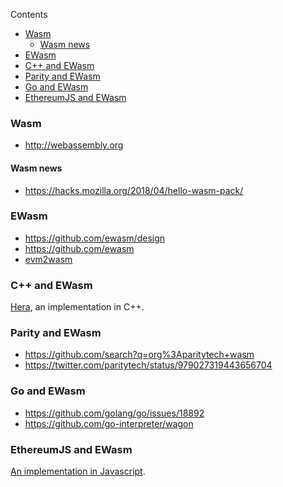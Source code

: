 <!-- START doctoc generated TOC please keep comment here to allow auto update -->
<!-- DON'T EDIT THIS SECTION, INSTEAD RE-RUN doctoc TO UPDATE -->
Contents

- [Wasm](#wasm)
  - [Wasm news](#wasm-news)
- [EWasm](#ewasm)
- [C++ and EWasm](#c-and-ewasm)
- [Parity and EWasm](#parity-and-ewasm)
- [Go and EWasm](#go-and-ewasm)
- [EthereumJS and EWasm](#ethereumjs-and-ewasm)

<!-- END doctoc generated TOC please keep comment here to allow auto update -->

### Wasm
* http://webassembly.org

#### Wasm news
* https://hacks.mozilla.org/2018/04/hello-wasm-pack/

### EWasm
* https://github.com/ewasm/design
* https://github.com/ewasm
* [evm2wasm](https://github.com/ewasm/evm2wasm)

### C++ and EWasm
[Hera](https://github.com/ewasm/hera), an implementation in C++.

### Parity and EWasm
* https://github.com/search?q=org%3Aparitytech+wasm
* https://twitter.com/paritytech/status/979027319443656704

### Go and EWasm
* https://github.com/golang/go/issues/18892
* https://github.com/go-interpreter/wagon

### EthereumJS and EWasm
[An implementation in Javascript](https://github.com/ewasm/ewasm-kernel).
